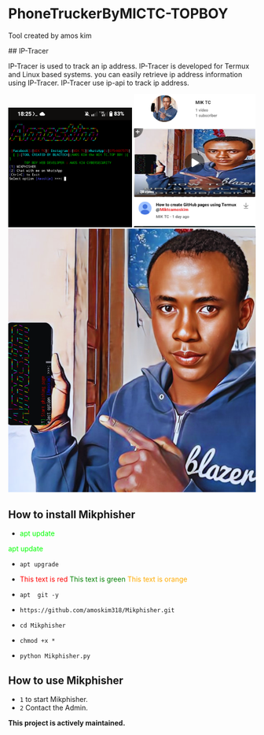 # PhoneTruckerByMICTC-TOPBOY
<p> Tool created by amos kim</p>
## IP-Tracer

IP-Tracer is used to track an ip address. IP-Tracer is developed for Termux and Linux based systems. you can easily retrieve ip address information using IP-Tracer. IP-Tracer use ip-api to track ip address.

<p align="">
<img " width="50%" src="/src/img1.png"/>
  <img " width="49%" src=/src/img2.png/>
  <img width="100%" height="30%" src="/src/img3.png">
</p>


## How to install Mikphisher

*  <p style="color:#00ff00">apt update</p>
<p style="color: #00ff00">apt update</p>

*  `apt upgrade`
*  <span style="color:red">This text is red</span>
<span style="color:green">This text is green</span>
<span style="color:#ffaa00">This text is orange</span>

* `apt  git -y`

* `https://github.com/amoskim318/Mikphisher.git`

* `cd Mikphisher`

* `chmod +x *`

* `python Mikphisher.py` 


## How to use Mikphisher

* `1` to start Mikphisher.
* `2` Contact the Admin.


**This project is  actively maintained.**
